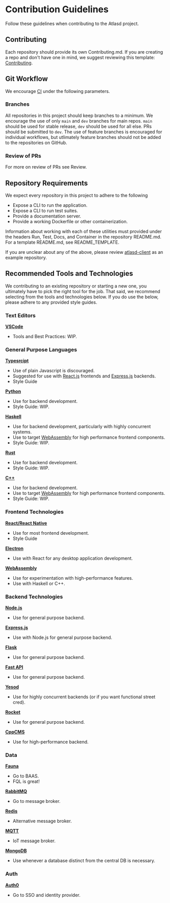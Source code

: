 # Contribution Guidelines
Follow these guidelines when contributing to the Atlasd project.

## Contributing
Each repository should provide its own Contributing.md. If you are creating a repo and don't have one in mind, we suggest reviewing this template: [Contributing](https://gist.github.com/PurpleBooth/b24679402957c63ec426).

## Git Workflow
We encourage [CI](https://www.youtube.com/watch?v=Xl62gQpAl1w) under the following parameters.

### Branches
All repositories in this project should keep branches to a minimum. We encourage the use of only `main` and `dev` branches for main repos. `main` should be used for stable release, `dev` should be used for all else. PRs should be submitted to `dev`. The use of feature branches is encouraged for individual workflows, but utlimately feature branches should not be added to the repositories on GitHub.

### Review of PRs
For more on review of PRs see Review.

## Repository Requirements
We expect every repository in this project to adhere to the following
- Expose a CLI to run the application.
- Expose a CLI to run test suites.
- Provide a documentation server.
- Provide a working Dockerfile or other containerization. 

Information about working with each of these utilities must provided under the headers Run, Test, Docs, and Container in the repository README.md. For a template README.md, see README_TEMPLATE. 

If you are unclear about any of the above, please review [atlasd-client](https://github.com/atlasd-geo/atlasd-client) as an example repository.

## Recommended Tools and Technologies
We contributing to an existing repository or starting a new one, you ultimately have to pick the right tool for the job. That said, we recommend selecting from the tools and technologies below. If you do use the below, please adhere to any provided style guides.

### Text Editors
[**VSCode**](https://code.visualstudio.com/)
- Tools and Best Practices: WIP.

### General Purpose Languages
[**Typesrcipt**](https://www.typescriptlang.org/)
- Use of plain Javascript is discouraged.
- Suggested for use with [React.js](https://reactjs.org/) frontends and [Express.js](https://expressjs.com/) backends.
- Style Guide 

[**Python**](https://www.python.org/)
- Use for backend development.
- Style Guide: WIP.

[**Haskell**](https://www.haskell.org/)
- Use for backend development, particularly with highly concurrent systems.
- Use to target [WebAssembly](https://webassembly.org/) for high performance frontend components.
- Style Guide: WIP.

[**Rust**](https://www.rust-lang.org/)
- Use for backend development.
- Style Guide: WIP.

[**C++**](https://www.cplusplus.com/)
- Use for backend development.
- Use to target [WebAssembly](https://webassembly.org/) for high performance frontend components.
- Style Guide: WIP.

### Frontend Technologies
[**React/React Native**](https://reactjs.org/)
- Use for most frontend development.
- Style Guide

[**Electron**](https://www.electronjs.org/)
- Use with React for any desktop application development.

[**WebAssembly**](https://webassembly.org/)
- Use for experimentation with high-performance features.
- Use with Haskell or C++.

### Backend Technologies
[**Node.js**](https://nodejs.org/en/)
- Use for general purpose backend.

[**Express.js**](https://expressjs.com/)
- Use with Node.js for general purpose backend.

[**Flask**](https://flask.palletsprojects.com/en/2.0.x/)
- Use for general purpose backend.

[**Fast API**](https://fastapi.tiangolo.com/)
- Use for general purpose backend.

[**Yesod**](https://www.yesodweb.com/)
- Use for highly concurrent backends (or if you want functional street cred).

[**Rocket**](https://rocket.rs/)
- Use for general purpose backend.

[**CppCMS**](http://cppcms.com/wikipp/en/page/main)
- Use for high-performance backend.

### Data
[**Fauna**](https://docs.fauna.com/fauna/current/)
- Go to BAAS.
- FQL is great!

[**RabbitMQ**](https://www.rabbitmq.com/)
- Go to message broker.

[**Redis**](https://redis.io/)
- Alternative message broker.

[**MQTT**](https://mqtt.org/)
- IoT message broker.

[**MongoDB**](https://www.mongodb.com/)
- Use whenever a database distinct from the central DB is necessary.

### Auth
[**Auth0**](https://auth0.com/)
- Go to SSO and identity provider.




